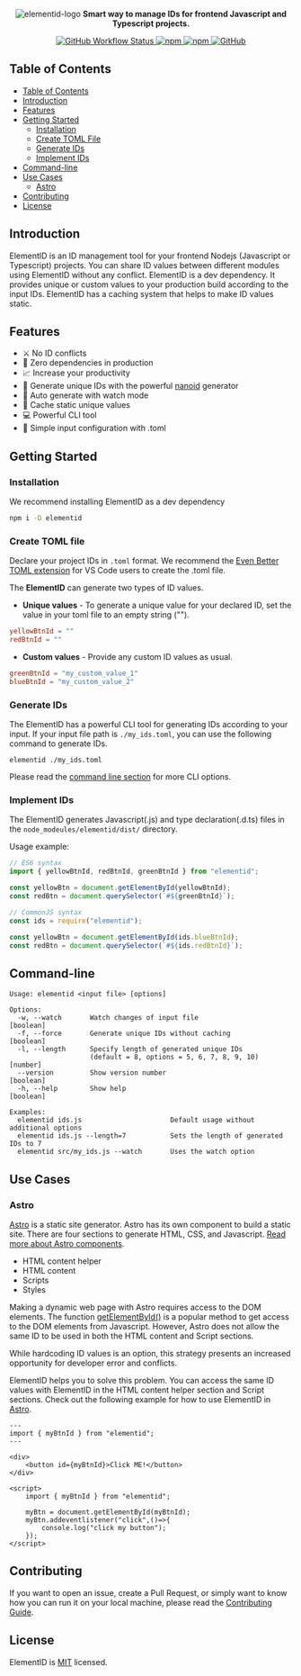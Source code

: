 <p align="center">
    <img alt="elementid-logo" src="https://user-images.githubusercontent.com/64678612/209457262-c83c8970-6641-40c1-9579-fc6ab4736397.png"/>
    <b align="center">Smart way to manage IDs for frontend Javascript and Typescript projects.</b>
    <p align="center" style="align: center;">
        <a href="https://github.com/appzic/elementid/blob/main/.github/workflows/main.yml">
            <img alt="GitHub Workflow Status" src="https://img.shields.io/github/actions/workflow/status/appzic/elementid/main.yml">
        </a>
        <a href="https://www.npmjs.com/package/elementid">
            <img alt="npm" src="https://img.shields.io/npm/v/elementid">
        </a>
        <a href="https://www.npmjs.com/package/elementid">
            <img alt="npm" src="https://img.shields.io/npm/dw/elementid">
        </a>
        <a href="https://github.com/appzic/elementid/LICENSE">
            <img alt="GitHub" src="https://img.shields.io/github/license/appzic/elementid">
        </a>
    </p>
</p>

## Table of Contents

- [Table of Contents](#table-of-contents)
- [Introduction](#introduction)
- [Features](#features)
- [Getting Started](#getting-started)
  - [Installation](#installation)
  - [Create TOML File](#create-toml-file)
  - [Generate IDs](#generate-ids)
  - [Implement IDs](#implement-ids)
- [Command-line](#command-line)
- [Use Cases](#use-cases)
  - [Astro](#astro)
- [Contributing](#contributing)
- [License](#license)

## Introduction

ElementID is an ID management tool for your frontend Nodejs (Javascript or Typescript) projects. You can share ID values between different modules using ElementID without any conflict. ElementID is a dev dependency. It provides unique or custom values to your production build according to the input IDs. ElementID has a caching system that helps to make ID values static.

## Features

- :crossed_swords: No ID conflicts
- :tada: Zero dependencies in production
- :chart_with_upwards_trend: Increase your productivity
- :muscle: Generate unique IDs with the powerful [nanoid](https://github.com/ai/nanoid) generator
- :eyes: Auto generate with watch mode
- :minidisc: Cache static unique values
- :computer: Powerful CLI tool
- :scroll: Simple input configuration with .toml

## Getting Started

### Installation

We recommend installing ElementID as a dev dependency

```bash
npm i -D elementid
```

### Create TOML file

Declare your project IDs in `.toml` format. We recommend the [Even Better TOML extension](https://marketplace.visualstudio.com/items?itemName=tamasfe.even-better-toml) for VS Code users to create the .toml file.

The **ElementID** can generate two types of ID values.

- **Unique values** - To generate a unique value for your declared ID, set the value in your toml file to an empty string ("").

```toml
yellowBtnId = ""
redBtnId = ""
```

- **Custom values** - Provide any custom ID values as usual.

```toml
greenBtnId = "my_custom_value_1"
blueBtnId = "my_custom_value_2"
```

### Generate IDs

The ElementID has a powerful CLI tool for generating IDs according to your input. If your input file path is `./my_ids.toml`, you can use the following command to generate IDs.

```
elementid ./my_ids.toml
```

Please read the [command line section](#command-line) for more CLI options.

### Implement IDs

The ElementID generates Javascript(.js) and type declaration(.d.ts) files in the `node_modeules/elementid/dist/` directory. 

Usage example:

```Typescript
// ES6 syntax
import { yellowBtnId, redBtnId, greenBtnId } from "elementid";

const yellowBtn = document.getElementById(yellowBtnId);
const redBtn = document.querySelector(`#${greenBtnId}`);
```

```Javascript
// CommonJS syntax
const ids = require("elementid");

const yellowBtn = document.getElementById(ids.blueBtnId);
const redBtn = document.querySelector(`#${ids.redBtnId}`);
```

## Command-line

```
Usage: elementid <input file> [options]

Options:
  -w, --watch       Watch changes of input file                            [boolean]
  -f, --force       Generate unique IDs without caching                   [boolean]
  -l, --length      Specify length of generated unique IDs
                    (default = 8, options = 5, 6, 7, 8, 9, 10)              [number]
  --version         Show version number                                    [boolean]
  -h, --help        Show help                                              [boolean]

Examples:
  elementid ids.js                      Default usage without additional options
  elementid ids.js --length=7           Sets the length of generated IDs to 7
  elementid src/my_ids.js --watch       Uses the watch option
```

## Use Cases

### Astro

[Astro](https://astro.build/) is a static site generator. Astro has its own component to build a static site. There are four sections to generate HTML, CSS, and Javascript. [Read more about Astro components](https://docs.astro.build/en/core-concepts/astro-components/).

- HTML content helper
- HTML content
- Scripts
- Styles

Making a dynamic web page with Astro requires access to the DOM elements. The function [getElementById()](https://developer.mozilla.org/en-US/docs/Web/API/Document/getElementById) is a popular method to get access to the DOM elements from Javascript. However, Astro does not allow the same ID to be used in both the HTML content and Script sections.

While hardcoding ID values is an option, this strategy presents an increased opportunity for developer error and conflicts.

ElementID helps you to solve this problem. You can access the same ID values with ElementID in the HTML content helper section and Script sections. Check out the following example for how to use ElementID in [Astro](https://astro.build/).

```astro
---
import { myBtnId } from "elementid";
---

<div>
    <button id={myBtnId}>Click ME!</button>
</div>

<script>
    import { myBtnId } from "elementid";

    myBtn = document.getElementById(myBtnId);
    myBtn.addeventlistener("click",()=>{
        console.log("click my button");
    });
</script>
```

## Contributing

If you want to open an issue, create a Pull Request, or simply want to know how you can run it on your local machine, please read the [Contributing Guide](https://github.com/appzic/elementid/blob/main/CONTRIBUTING.md).

## License

ElementID is [MIT](https://github.com/appzic/elementid/blob/main/LICENSE) licensed.
